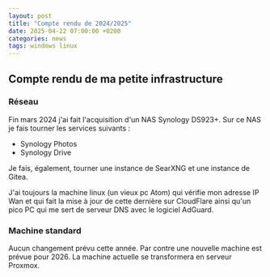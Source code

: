 ```yaml
---
layout: post
title: "Compte rendu de 2024/2025"
date: 2025-04-22 07:00:00 +0200
categories: news
tags: windows linux
---
```


## Compte rendu de ma petite infrastructure

### Réseau

Fin mars 2024 j'ai fait l'acquisition d'un NAS Synology DS923+.
Sur ce NAS je fais tourner les services suivants :

* Synology Photos
* Synology Drive

Je fais, également, tourner une instance de SearXNG et une instance de Gitea.

J'ai toujours la machine linux (un vieux pc Atom) qui vérifie mon adresse IP Wan et qui fait la mise à jour de cette dernière sur CloudFlare ainsi qu'un pico PC qui me sert de serveur DNS avec le logiciel AdGuard.

### Machine standard

Aucun changement prévu cette année. Par contre une nouvelle machine est prévue pour 2026.
La machine actuelle se transformera en serveur Proxmox.
